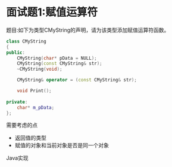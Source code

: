 # 面试题1:赋值运算符

  题目:如下为类型CMyString的声明，请为该类型添加赋值运算符函数。

```cpp
class CMyString
{
public:
    CMyString(char* pData = NULL);
    CMyString(const CMyString& str);
    ~CMyString(void);

    CMyString& operator = (const CMyString& str);

    void Print();
      
private:
    char* m_pData;
};
```

需要考虑的点

* 返回值的类型
* 赋值的对象和当前对象是否是同一个对象

Java实现

